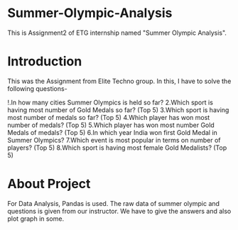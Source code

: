 # Summer-Olympic-Analysis
This is Assignment2 of ETG internship named "Summer Olympic Analysis".


# Introduction
This was the Assignment from Elite Techno group. In this, I have to solve the following questions-

!.In how many cities Summer Olympics is held so far?
2.Which sport is having most number of Gold Medals so far? (Top 5)
3.Which sport is having most number of medals so far? (Top 5)
4.Which player has won most number of medals? (Top 5)
5.Which player has won most number Gold Medals of medals? (Top 5)
6.In which year India won first Gold Medal in Summer Olympics?
7.Which event is most popular in terms on number of players? (Top 5)
8.Which sport is having most female Gold Medalists? (Top 5)


# About Project
For Data Analysis, Pandas is used. The raw data of summer olympic and questions is given from our instructor. We have to give the answers and also plot graph in some.


